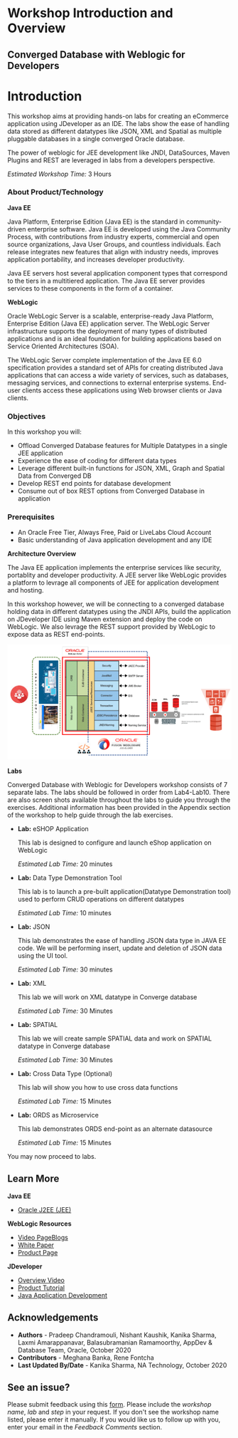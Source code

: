 # Workshop Introduction and Overview #

## Converged Database with Weblogic for Developers
# Introduction

This workshop aims at providing hands-on labs for creating an eCommerce application using JDeveloper as an IDE. The labs show the ease of handling data stored as different datatypes like JSON, XML and Spatial as multiple pluggable databases in a single converged Oracle database.

The power of weblogic for JEE development like JNDI, DataSources, Maven Plugins and REST are leveraged in labs from a developers perspective.

*Estimated Workshop Time:* 3 Hours

### About Product/Technology
**Java EE**

Java Platform, Enterprise Edition (Java EE) is the standard in community-driven enterprise software. Java EE is developed using the Java Community Process, with contributions from industry experts, commercial and open source organizations, Java User Groups, and countless individuals. Each release integrates new features that align with industry needs, improves application portability, and increases developer productivity.

Java EE servers host several application component types that correspond to the tiers in a multitiered application. The Java EE server provides services to these components in the form of a container.

**WebLogic**

Oracle WebLogic Server is a scalable, enterprise-ready Java Platform, Enterprise Edition (Java EE) application server. The WebLogic Server infrastructure supports the deployment of many types of distributed applications and is an ideal foundation for building applications based on Service Oriented Architectures (SOA). 

The WebLogic Server complete implementation of the Java EE 6.0 specification provides a standard set of APIs for creating distributed Java applications that can access a wide variety of services, such as databases, messaging services, and connections to external enterprise systems. End-user clients access these applications using Web browser clients or Java clients.




### Objectives

In this workshop you will:
* Offload Converged Database features for Multiple Datatypes in a single JEE application
* Experience the ease of coding for different data types
* Leverage different built-in functions for JSON, XML, Graph and Spatial Data from Converged DB
* Develop REST end points for database development
* Consume out of box REST options from Converged Database in application

### Prerequisites

* An Oracle Free Tier, Always Free, Paid or LiveLabs Cloud Account
* Basic understanding of Java application development and any IDE


**Architecture Overview**

The Java EE application implements the enterprise services like security, portablity and developer productivity. A JEE server like WebLogic provides a platform to levrage all components of JEE for application development and hosting.

In this workshop however, we will be connecting to a converged database holding data in different datatypes using the JNDI APIs, build the application on JDeveloper IDE using Maven extension and deploy the code on WebLogic. We also levrage the REST support provided by WebLogic to expose data as REST end-points.

![](./images/wls-cdb-lab-architecture.png " ")


**Labs**

Converged Database with Weblogic for Developers workshop consists of 7 separate labs. The labs should be followed in order from Lab4-Lab10. There are also screen shots available throughout the labs to guide you through the exercises.  Additional information has been provided in the Appendix section of the workshop to help guide through the lab exercises.


* **Lab:** eSHOP Application

    This lab is designed to configure and launch eShop application on WebLogic

    *Estimated Lab Time:*  20 minutes

* **Lab:** Data Type Demonstration Tool

    This lab is to launch a pre-built application(Datatype Demonstration tool) used to perform CRUD operations on different datatypes

    *Estimated Lab Time:*  10 minutes

* **Lab:** JSON

    This lab demonstrates the ease of handling JSON data type in JAVA EE code. We will be performing insert, update and deletion of JSON data using the UI tool.

    *Estimated Lab Time:*  30 minutes

* **Lab:** XML

    This lab we will work on XML datatype in Converge database

    *Estimated Lab Time:* 30 Minutes

* **Lab:** SPATIAL

    This lab we will create sample SPATIAL data and work on SPATIAL datatype in Converge database

    *Estimated Lab Time:* 30 Minutes

* **Lab:** Cross Data Type (Optional)

    This lab will show you how to use cross data functions

    *Estimated Lab Time:* 15 Minutes

* **Lab:** ORDS as Microservice

    This lab demonstrates ORDS end-point as an alternate datasource

    *Estimated Lab Time:* 15 Minutes

You may now proceed to labs.

## Learn More

**Java EE**
- [Oracle J2EE (JEE)](https://www.oracle.com/in/java/technologies/java-ee-glance.html)

**WebLogic Resources**
- [Video PageBlogs](https://www.youtube.com/user/OracleWebLogic)
- [White Paper](https://www.oracle.com/middleware/weblogic/resources.html)
- [Product Page](https://www.oracle.com/java/weblogic/)

**JDeveloper**
- [Overview Video](https://www.youtube.com/watch?v=63rnCGawF9w)
- [Product Tutorial](https://docs.oracle.com/cd/E53569_01/tutorials/tut_ide/tut_ide.html)
- [Java Application Development](https://www.oracle.com/application-development/technologies/jdeveloper.html)

## Acknowledgements
- **Authors** - Pradeep Chandramouli, Nishant Kaushik, Kanika Sharma, Laxmi Amarappanavar, Balasubramanian Ramamoorthy, AppDev & Database Team, Oracle, October 2020
- **Contributors** - Meghana Banka, Rene Fontcha
- **Last Updated By/Date** - Kanika Sharma, NA Technology, October 2020

## See an issue?
Please submit feedback using this [form](https://apexapps.oracle.com/pls/apex/f?p=133:1:::::P1_FEEDBACK:1). Please include the *workshop name*, *lab* and *step* in your request.  If you don't see the workshop name listed, please enter it manually. If you would like us to follow up with you, enter your email in the *Feedback Comments* section.